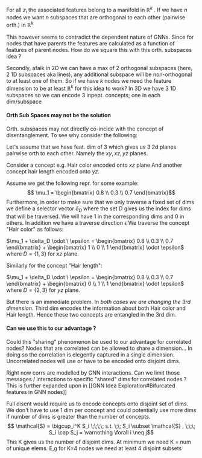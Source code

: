 For all $z_i$ the associated features belong to a manifold in $\mathbb{R}^k$ . If we have $n$ nodes we want $n$ subspaces that are orthogonal to each other (pairwise orth.) in $\mathbb{R}^k$ 

This however seems to contradict the dependent nature of GNNs. Since for nodes that have parents the features are calculated as a function of features of parent nodes. How do we square this with this orth. subspaces idea ?

Secondly, afaik in 2D we can have a max of 2 orthogonal subspaces (here, 2 1D subspaces aka lines), any additional subspace will be non-orthogonal to at least one of them. So if we have $k$ nodes we need the feature dimension to be at least $\mathbb{R}^{k}$ for this idea to work? In 3D we have 3 1D subspaces so we can encode 3 inpept. concepts; one in each dim/subspace

#### Orth Sub Spaces may not be the solution
Orth. subspaces may not directly co-incide with the concept of disentanglement. To see why consider the following:

Let's assume that we have feat. dim of 3 which gives us 3 2d planes pairwise orth to each other. Namely the $xy, xz, yz$ planes.  

Consider a concept e.g. Hair color encoded onto $xz$ plane
And another concept hair length encoded onto $yz$.

Assume we get the following repr. for some example:
$$
\mu_1 = \begin{bmatrix} 
0.8 \\ 
0.3 \\
0.7 
\end{bmatrix}$$
Furthermore, in order to make sure that we only traverse a fixed set of dims we define a selector vector $\delta_D$ where the set $D$ gives us the index for dims that will be traversed. We will have $1$ in the corresponding dims and $0$ in others. In addition we have a traverse direction $\epsilon$ 
We traverse the concept "Hair color" as follows:

$\mu_1 + \delta_D \odot \ \epsilon = \begin{bmatrix} 0.8 \\ 0.3 \\ 0.7 \end{bmatrix} + \begin{bmatrix} 1 \\ 0 \\ 1 \end{bmatrix} \odot \epsilon$ where $D = \{1,3\}$ for $xz$ plane.

Similarly for the concept "Hair length":

$\mu_1 + \delta_D \odot \ \epsilon  = \begin{bmatrix} 0.8 \\ 0.3 \\ 0.7 \end{bmatrix} + \begin{bmatrix} 0 \\ 1 \\ 1 \end{bmatrix} \odot \epsilon$ where $D = \{2,3\}$ for $yz$ plane.

But there is an immediate problem. In _both cases we are changing the $3$rd dimension_. Third dim encodes the information about both Hair color and Hair length. Hence these two concepts are entangled in the 3rd dim.

#### Can we use this to our advantage ?
Could this "sharing" phenomenon be used to our advantage for correlated nodes?
Nodes that are correlated can be allowed to share a dimension... In doing so the correlation is elegently captured in a single dimension.
Uncorrelated nodes will use or have to be encoded onto disjoint dims.

Right now corrs are modelled by GNN interactions. Can we limit those messages / interactions to specific "shared" dims for correlated nodes ?  This is further expanded upon in [[GNN Idea Exploration#Bifurcated features in GNN nodes]]

Full disent would require us to encode concepts onto disjoint set of dims. We don't have to use 1 dim per concept and could potentially use more dims if number of dims is greater than the number of concepts.
$$ \mathcal{S} = \bigcup_i^K S_i \;\;\;\; s.t. \;\; S_i \subset \mathcal{S} , \;\;\;  S_i \cap S_j = \varnothing \forall i \neq j$$
This K gives us the number of disjoint dims. At minimum we need K = num of unique elems. E,g for K=4 nodes we need at least 4 disjoint subsets


